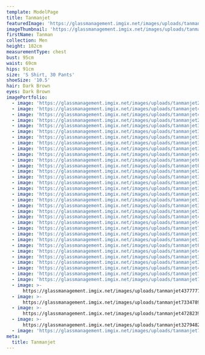 ```yaml
---
template: ModelPage
title: Tanmanjet
featuredImage: 'https://glassmanagement.imgix.net/images/uploads/tanmanjet738423.jpg'
imageThumbnail: 'https://glassmanagement.imgix.net/images/uploads/tanmanjet482039headshot_.png'
firstName: Tanman
collection: Men
height: 182cm
measurementType: chest
bust: 95cm
waist: 69cm
hips: 91cm
size: 'S Shirt, 30 Pants'
shoeSize: '10.5'
hair: Dark Brown
eyes: Dark Brown
imagePortfolio:
  - image: 'https://glassmanagement.imgix.net/images/uploads/tanmanjet24893.jpg'
  - image: 'https://glassmanagement.imgix.net/images/uploads/tanmanjet482039.jpg'
  - image: 'https://glassmanagement.imgix.net/images/uploads/tanmanjet4237343.jpg'
  - image: 'https://glassmanagement.imgix.net/images/uploads/tanmanjet278934.jpg'
  - image: 'https://glassmanagement.imgix.net/images/uploads/tanmanjet326483.jpg'
  - image: 'https://glassmanagement.imgix.net/images/uploads/tanmanjet364782.jpg'
  - image: 'https://glassmanagement.imgix.net/images/uploads/tanmanjet374893.jpg'
  - image: 'https://glassmanagement.imgix.net/images/uploads/tanmanjet374982.jpg'
  - image: 'https://glassmanagement.imgix.net/images/uploads/tanmanjet37284.jpg'
  - image: 'https://glassmanagement.imgix.net/images/uploads/tanmanjet483297.jpg'
  - image: 'https://glassmanagement.imgix.net/images/uploads/tanmanjet643923.jpg'
  - image: 'https://glassmanagement.imgix.net/images/uploads/tanmanjet00874383.jpg'
  - image: 'https://glassmanagement.imgix.net/images/uploads/tanmanjet2637489.jpg'
  - image: 'https://glassmanagement.imgix.net/images/uploads/tanmanjet3246783.jpg'
  - image: 'https://glassmanagement.imgix.net/images/uploads/tanmanjet3287943.jpg'
  - image: 'https://glassmanagement.imgix.net/images/uploads/tanmanjet3478933.jpg'
  - image: 'https://glassmanagement.imgix.net/images/uploads/tanmanjet27489323.jpg'
  - image: 'https://glassmanagement.imgix.net/images/uploads/tanmanjet3482944.jpg'
  - image: 'https://glassmanagement.imgix.net/images/uploads/tanmanjet3724893.jpg'
  - image: 'https://glassmanagement.imgix.net/images/uploads/tanmanjet3749823.jpg'
  - image: 'https://glassmanagement.imgix.net/images/uploads/tanmanjet4328794.jpg'
  - image: 'https://glassmanagement.imgix.net/images/uploads/tanmanjet4789234.jpg'
  - image: 'https://glassmanagement.imgix.net/images/uploads/tanmanjet7438923.jpg'
  - image: 'https://glassmanagement.imgix.net/images/uploads/tanmanjet17892323.jpg'
  - image: 'https://glassmanagement.imgix.net/images/uploads/tanmanjet32487932.jpg'
  - image: 'https://glassmanagement.imgix.net/images/uploads/tanmanjet0101010193.jpg'
  - image: 'https://glassmanagement.imgix.net/images/uploads/tanmanjet43278934.jpg'
  - image: 'https://glassmanagement.imgix.net/images/uploads/tanmanjet347942789.jpg'
  - image: 'https://glassmanagement.imgix.net/images/uploads/tanmanjet3274893483.jpg'
  - image: 'https://glassmanagement.imgix.net/images/uploads/tanmanjet4783492874.jpg'
  - image: 'https://glassmanagement.imgix.net/images/uploads/tanmanjet7389424333.jpg'
  - image: 'https://glassmanagement.imgix.net/images/uploads/tanmanjet7848392374.jpg'
  - image: >-
      https://glassmanagement.imgix.net/images/uploads/tanmanjet43777773874387.jpg
  - image: >-
      https://glassmanagement.imgix.net/images/uploads/tanmanjet73347893893893.jpg
  - image: >-
      https://glassmanagement.imgix.net/images/uploads/tanmanjet4728239832433333.jpg
  - image: >-
      https://glassmanagement.imgix.net/images/uploads/tanmanjet32794823388383838.jpg
  - image: 'https://glassmanagement.imgix.net/images/uploads/tanmanjet738423.jpg'
meta:
  title: Tanmanjet
---
```



